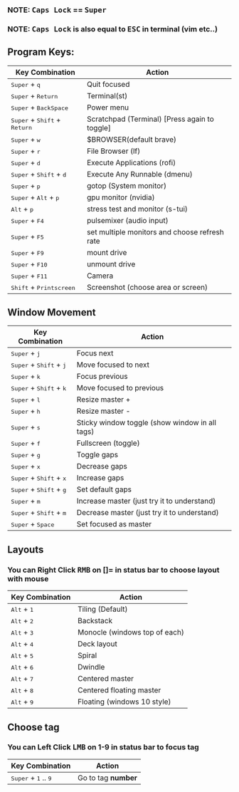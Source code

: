 ### NOTE: <kbd>Caps Lock</kbd> == <kbd>Super</kbd>
### NOTE: <kbd>Caps Lock</kbd> is also equal to <kbd>ESC</kbd> in terminal (vim etc..)

## Program Keys:

<div align="center">

Key Combination | Action
----------------- | ----------
 <kbd>Super</kbd> + <kbd>q</kbd>          | Quit focused
 <kbd>Super</kbd> + <kbd>Return</kbd>          | Terminal(st)
 <kbd>Super</kbd> + <kbd>BackSpace</kbd>   | Power menu
 <kbd>Super</kbd> + <kbd>Shift</kbd> + <kbd>Return</kbd>  | Scratchpad (Terminal) [Press again to toggle]
 <kbd>Super</kbd> + <kbd>w</kbd>   | $BROWSER(default brave)
 <kbd>Super</kbd> + <kbd>r</kbd>   | File Browser (lf)
 <kbd>Super</kbd> + <kbd>d</kbd>   | Execute Applications (rofi)
 <kbd>Super</kbd> + <kbd>Shift</kbd> + <kbd>d</kbd>   | Execute Any Runnable (dmenu)
 <kbd>Super</kbd> + <kbd>p</kbd>   | gotop (System monitor)
 <kbd>Super</kbd> + <kbd>Alt</kbd> + <kbd>p</kbd>   | gpu monitor (nvidia)
 <kbd>Alt</kbd> + <kbd>p</kbd>   | stress test and monitor (s-tui)
 <kbd>Super</kbd> + <kbd>F4</kbd>   | pulsemixer (audio input)
 <kbd>Super</kbd> + <kbd>F5</kbd>   | set multiple monitors and choose refresh rate
 <kbd>Super</kbd> + <kbd>F9</kbd>   | mount drive
 <kbd>Super</kbd> + <kbd>F10</kbd>   | unmount drive
 <kbd>Super</kbd> + <kbd>F11</kbd>   | Camera
 <kbd>Shift</kbd> + <kbd>Printscreen</kbd>   | Screenshot (choose area or screen)

</div>
<div>

## Window Movement

<center>

Key Combination | Action
----------------- | ----------
 <kbd>Super</kbd> + <kbd>j</kbd>          | Focus next
 <kbd>Super</kbd> + <kbd>Shift</kbd> + <kbd>j</kbd>          | Move focused to next
 <kbd>Super</kbd> + <kbd>k</kbd>          | Focus previous
 <kbd>Super</kbd> + <kbd>Shift</kbd> + <kbd>k</kbd>          | Move focused to previous
 <kbd>Super</kbd> + <kbd>l</kbd>          | Resize master +
 <kbd>Super</kbd> + <kbd>h</kbd>          | Resize master -
 <kbd>Super</kbd> + <kbd>s</kbd>          | Sticky window toggle (show window in all tags)
 <kbd>Super</kbd> + <kbd>f</kbd>          | Fullscreen (toggle)
 <kbd>Super</kbd> + <kbd>g</kbd>          | Toggle gaps
 <kbd>Super</kbd> + <kbd>x</kbd>          | Decrease gaps
 <kbd>Super</kbd> + <kbd>Shift</kbd> + <kbd>x</kbd>          | Increase gaps
 <kbd>Super</kbd> + <kbd>Shift</kbd> + <kbd>g</kbd>          | Set default gaps
 <kbd>Super</kbd> + <kbd>m</kbd>          | Increase master (just try it to understand)
 <kbd>Super</kbd> + <kbd>Shift</kbd> + <kbd>m</kbd>          | Decrease master (just try it to understand)
 <kbd>Super</kbd> + <kbd>Space</kbd>          | Set focused as master

</center>


## Layouts

### You can Right Click <kbd>RMB</kbd> on []= in status bar to choose layout with mouse

<center>

Key Combination | Action
----------------- | ----------
 <kbd>Alt</kbd> + <kbd>1</kbd>          | Tiling (Default)
 <kbd>Alt</kbd> + <kbd>2</kbd>          | Backstack
 <kbd>Alt</kbd> + <kbd>3</kbd>          | Monocle (windows top of each)
 <kbd>Alt</kbd> + <kbd>4</kbd>          | Deck layout
 <kbd>Alt</kbd> + <kbd>5</kbd>          | Spiral
 <kbd>Alt</kbd> + <kbd>6</kbd>          | Dwindle
 <kbd>Alt</kbd> + <kbd>7</kbd>          | Centered master
 <kbd>Alt</kbd> + <kbd>8</kbd>          | Centered floating master
 <kbd>Alt</kbd> + <kbd>9</kbd>          | Floating (windows 10 style)

</center>


## Choose tag

### You can Left Click <kbd>LMB</kbd> on 1-9 in status bar to focus tag

<center>

Key Combination | Action
----------------- | ----------
 <kbd>Super</kbd> + <kbd>1</kbd> .. <kbd>9</kbd>          | Go to tag **number**

</center>

